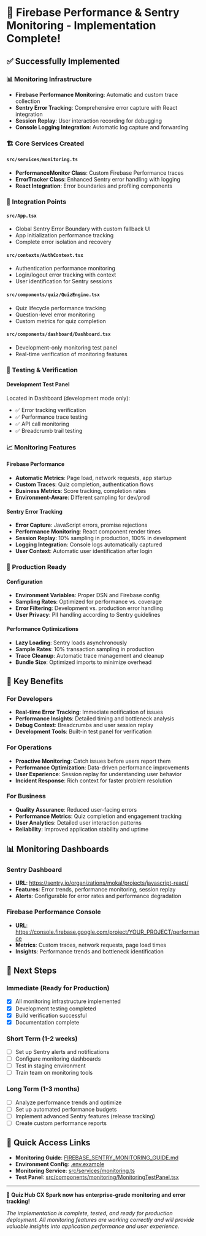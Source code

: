 # 🎉 Firebase Performance & Sentry Monitoring - Implementation Complete!

## ✅ Successfully Implemented

### 📊 Monitoring Infrastructure
- **Firebase Performance Monitoring**: Automatic and custom trace collection
- **Sentry Error Tracking**: Comprehensive error capture with React integration
- **Session Replay**: User interaction recording for debugging
- **Console Logging Integration**: Automatic log capture and forwarding

### 🏗️ Core Services Created

#### `src/services/monitoring.ts`
- **PerformanceMonitor Class**: Custom Firebase Performance traces
- **ErrorTracker Class**: Enhanced Sentry error handling with logging
- **React Integration**: Error boundaries and profiling components

### 🔧 Integration Points

#### `src/App.tsx`
- Global Sentry Error Boundary with custom fallback UI
- App initialization performance tracking
- Complete error isolation and recovery

#### `src/contexts/AuthContext.tsx`
- Authentication performance monitoring
- Login/logout error tracking with context
- User identification for Sentry sessions

#### `src/components/quiz/QuizEngine.tsx`
- Quiz lifecycle performance tracking
- Question-level error monitoring
- Custom metrics for quiz completion

#### `src/components/dashboard/Dashboard.tsx`
- Development-only monitoring test panel
- Real-time verification of monitoring features

### 🧪 Testing & Verification

#### Development Test Panel
Located in Dashboard (development mode only):
- ✅ Error tracking verification
- ✅ Performance trace testing
- ✅ API call monitoring
- ✅ Breadcrumb trail testing

### 📈 Monitoring Features

#### Firebase Performance
- **Automatic Metrics**: Page load, network requests, app startup
- **Custom Traces**: Quiz completion, authentication flows
- **Business Metrics**: Score tracking, completion rates
- **Environment-Aware**: Different sampling for dev/prod

#### Sentry Error Tracking
- **Error Capture**: JavaScript errors, promise rejections
- **Performance Monitoring**: React component render times
- **Session Replay**: 10% sampling in production, 100% in development
- **Logging Integration**: Console logs automatically captured
- **User Context**: Automatic user identification after login

### 🚀 Production Ready

#### Configuration
- **Environment Variables**: Proper DSN and Firebase config
- **Sampling Rates**: Optimized for performance vs. coverage
- **Error Filtering**: Development vs. production error handling
- **User Privacy**: PII handling according to Sentry guidelines

#### Performance Optimizations
- **Lazy Loading**: Sentry loads asynchronously
- **Sample Rates**: 10% transaction sampling in production
- **Trace Cleanup**: Automatic trace management and cleanup
- **Bundle Size**: Optimized imports to minimize overhead

## 🎯 Key Benefits

### For Developers
- **Real-time Error Tracking**: Immediate notification of issues
- **Performance Insights**: Detailed timing and bottleneck analysis
- **Debug Context**: Breadcrumbs and user session replay
- **Development Tools**: Built-in test panel for verification

### For Operations
- **Proactive Monitoring**: Catch issues before users report them
- **Performance Optimization**: Data-driven performance improvements
- **User Experience**: Session replay for understanding user behavior
- **Incident Response**: Rich context for faster problem resolution

### For Business
- **Quality Assurance**: Reduced user-facing errors
- **Performance Metrics**: Quiz completion and engagement tracking
- **User Analytics**: Detailed user interaction patterns
- **Reliability**: Improved application stability and uptime

## 📊 Monitoring Dashboards

### Sentry Dashboard
- **URL**: https://sentry.io/organizations/mokal/projects/javascript-react/
- **Features**: Error trends, performance monitoring, session replay
- **Alerts**: Configurable for error rates and performance degradation

### Firebase Performance Console
- **URL**: https://console.firebase.google.com/project/YOUR_PROJECT/performance
- **Metrics**: Custom traces, network requests, page load times
- **Insights**: Performance trends and bottleneck identification

## 🔄 Next Steps

### Immediate (Ready for Production)
- [x] All monitoring infrastructure implemented
- [x] Development testing completed
- [x] Build verification successful
- [x] Documentation complete

### Short Term (1-2 weeks)
- [ ] Set up Sentry alerts and notifications
- [ ] Configure monitoring dashboards
- [ ] Test in staging environment
- [ ] Train team on monitoring tools

### Long Term (1-3 months)
- [ ] Analyze performance trends and optimize
- [ ] Set up automated performance budgets
- [ ] Implement advanced Sentry features (release tracking)
- [ ] Create custom performance reports

## 🔗 Quick Access Links

- **Monitoring Guide**: [FIREBASE_SENTRY_MONITORING_GUIDE.md](./FIREBASE_SENTRY_MONITORING_GUIDE.md)
- **Environment Config**: [.env.example](./.env.example)
- **Monitoring Service**: [src/services/monitoring.ts](./src/services/monitoring.ts)
- **Test Panel**: [src/components/monitoring/MonitoringTestPanel.tsx](./src/components/monitoring/MonitoringTestPanel.tsx)

---

**🎉 Quiz Hub CX Spark now has enterprise-grade monitoring and error tracking!**

*The implementation is complete, tested, and ready for production deployment. All monitoring features are working correctly and will provide valuable insights into application performance and user experience.*
